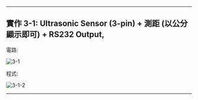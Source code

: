 ____
實作 3-1: Ultrasonic Sensor (3-pin) + 測距 (以公分顯示即可) + RS232 Output,
----
電路:

![3-1](https://user-images.githubusercontent.com/89326999/134790724-2584ba6c-94b0-4692-aaa6-584fdba35e99.png)


程式:

![3-1-2](https://user-images.githubusercontent.com/89326999/134790734-b5ff8598-589b-49fd-9959-2fa9e07a747b.png)
____
